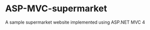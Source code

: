 ASP-MVC-supermarket
===================

A sample supermarket website implemented using ASP.NET MVC 4